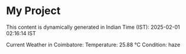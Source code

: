 # My Project

This content is dynamically generated in Indian Time (IST): 2025-02-01 02:16:14 IST


Current Weather in Coimbatore:
Temperature: 25.88 °C
Condition: haze
